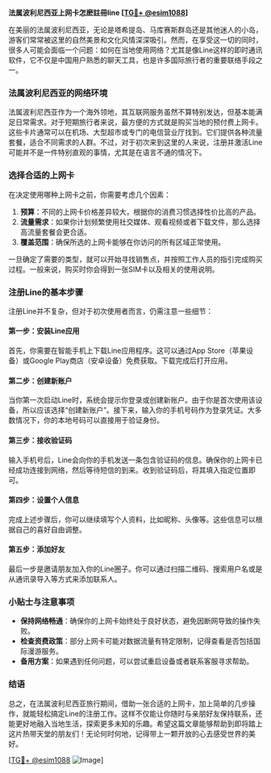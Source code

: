 **法属波利尼西亚上网卡怎麽註冊line [[TG💪+ @esim1088](https://t.me/s/esim1088)]**

在美丽的法属波利尼西亚，无论是塔希提岛、马库赛斯群岛还是其他迷人的小岛，游客们常常被这里的自然美景和文化风情深深吸引。然而，在享受这一切的同时，很多人可能会面临一个问题：如何在当地使用网络？尤其是像Line这样的即时通讯软件，它不仅是中国用户熟悉的聊天工具，也是许多国际旅行者的重要联络手段之一。

### 法属波利尼西亚的网络环境

法属波利尼西亚作为一个海外领地，其互联网服务虽然不算特别发达，但基本能满足日常需求。对于短期旅行者来说，最方便的方式就是购买当地的预付费上网卡。这些卡片通常可以在机场、大型超市或专门的电信营业厅找到。它们提供各种流量套餐，适合不同需求的人群。不过，对于初次来到这里的人来说，注册并激活Line可能并不是一件特别直观的事情，尤其是在语言不通的情况下。

### 选择合适的上网卡

在决定使用哪种上网卡之前，你需要考虑几个因素：

1. **预算**：不同的上网卡价格差异较大，根据你的消费习惯选择性价比高的产品。
2. **流量需求**：如果你计划频繁使用社交媒体、观看视频或者下载文件，那么选择高流量套餐会更合适。
3. **覆盖范围**：确保所选的上网卡能够在你访问的所有区域正常使用。

一旦确定了需要的类型，就可以开始寻找销售点，并按照工作人员的指引完成购买过程。一般来说，购买时你会得到一张SIM卡以及相关的使用说明。

### 注册Line的基本步骤

注册Line并不复杂，但对于初次使用者而言，仍需注意一些细节：

#### 第一步：安装Line应用
首先，你需要在智能手机上下载Line应用程序。这可以通过App Store（苹果设备）或Google Play商店（安卓设备）免费获取。下载完成后打开应用。

#### 第二步：创建新账户
当你第一次启动Line时，系统会提示你登录或创建新账户。由于你是首次使用该设备，所以应该选择“创建新账户”。接下来，输入你的手机号码作为登录凭证。大多数情况下，你的本地号码可以直接用于验证身份。

#### 第三步：接收验证码
输入手机号后，Line会向你的手机发送一条包含验证码的信息。确保你的上网卡已经成功连接到网络，然后等待短信的到来。收到验证码后，将其填入指定位置即可。

#### 第四步：设置个人信息
完成上述步骤后，你可以继续填写个人资料，比如昵称、头像等。这些信息可以根据自己的喜好自由调整。

#### 第五步：添加好友
最后一步是邀请朋友加入你的Line圈子。你可以通过扫描二维码、搜索用户名或是从通讯录导入等方式来添加联系人。

### 小贴士与注意事项

- **保持网络畅通**：确保你的上网卡始终处于良好状态，避免因断网导致的操作失败。
- **检查资费政策**：部分上网卡可能对数据流量有特定限制，记得查看是否包括国际漫游服务。
- **备用方案**：如果遇到任何问题，可以尝试重启设备或者联系客服寻求帮助。

### 结语

总之，在法属波利尼西亚旅行期间，借助一张合适的上网卡，加上简单的几步操作，就能轻松搞定Line的注册工作。这样不仅能让你随时与亲朋好友保持联系，还能更好地融入当地生活，探索更多未知的乐趣。希望这篇文章能够帮助到即将踏上这片热带天堂的朋友们！无论何时何地，记得带上一颗开放的心去感受世界的美好。

[[TG💪+ @esim1088](https://t.me/s/esim1088) ![Image](https://i.postimg.cc/4NQfJmqS/Snipaste-2025-05-13-00-14-12.png)]
